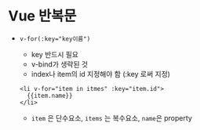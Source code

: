 # Vue 반복문

- `v-for(:key="key이름")`

  - key 반드시 필요
  - v-bind가 생략된 것
  - index나 item의 id 지정해야 함 (:key 로써 지정)

  ```vue
  <li v-for="item in itmes" :key="item.id">
  	{{item.name}}
  </li>
  ```

  - `item` 은 단수요소, `items` 는 복수요소, `name`은 property